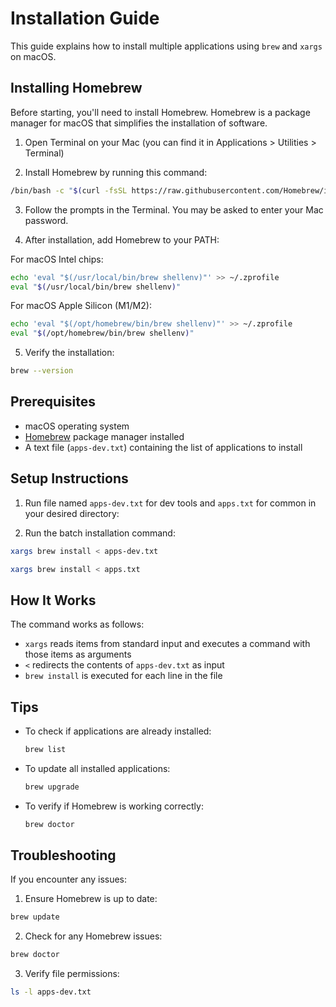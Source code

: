 # Installation Guide

This guide explains how to install multiple applications using `brew` and `xargs` on macOS.

## Installing Homebrew

Before starting, you'll need to install Homebrew. Homebrew is a package manager for macOS that simplifies the installation of software.

1. Open Terminal on your Mac (you can find it in Applications > Utilities > Terminal)

2. Install Homebrew by running this command:
```bash
/bin/bash -c "$(curl -fsSL https://raw.githubusercontent.com/Homebrew/install/HEAD/install.sh)"
```

3. Follow the prompts in the Terminal. You may be asked to enter your Mac password.

4. After installation, add Homebrew to your PATH:

For macOS Intel chips:
```bash
echo 'eval "$(/usr/local/bin/brew shellenv)"' >> ~/.zprofile
eval "$(/usr/local/bin/brew shellenv)"
```

For macOS Apple Silicon (M1/M2):
```bash
echo 'eval "$(/opt/homebrew/bin/brew shellenv)"' >> ~/.zprofile
eval "$(/opt/homebrew/bin/brew shellenv)"
```

5. Verify the installation:
```bash
brew --version
```

## Prerequisites

- macOS operating system
- [Homebrew](https://brew.sh/) package manager installed
- A text file (`apps-dev.txt`) containing the list of applications to install

## Setup Instructions

1. Run file named `apps-dev.txt` for dev tools and `apps.txt` for common in your desired directory:

2. Run the batch installation command:

```bash
xargs brew install < apps-dev.txt
```

```bash
xargs brew install < apps.txt
```

## How It Works

The command works as follows:
- `xargs` reads items from standard input and executes a command with those items as arguments
- `<` redirects the contents of `apps-dev.txt` as input
- `brew install` is executed for each line in the file

## Tips

- To check if applications are already installed:
  ```bash
  brew list
  ```

- To update all installed applications:
  ```bash
  brew upgrade
  ```

- To verify if Homebrew is working correctly:
  ```bash
  brew doctor
  ```

## Troubleshooting

If you encounter any issues:

1. Ensure Homebrew is up to date:
```bash
brew update
```

2. Check for any Homebrew issues:
```bash
brew doctor
```

3. Verify file permissions:
```bash
ls -l apps-dev.txt
```
